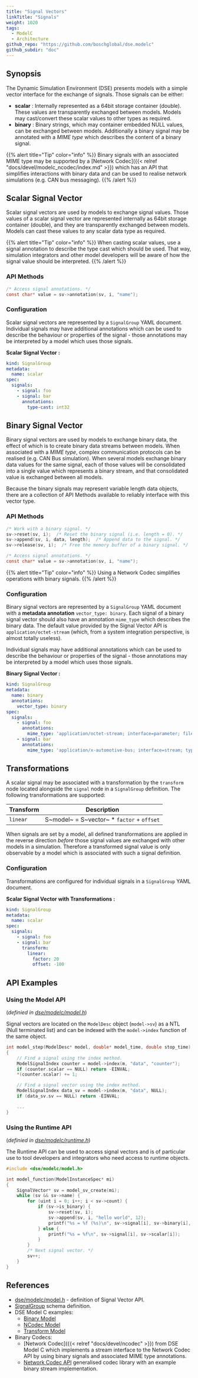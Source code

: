 ```yaml
---
title: "Signal Vectors"
linkTitle: "Signals"
weight: 1020
tags:
  - ModelC
  - Architecture
github_repo: "https://github.com/boschglobal/dse.modelc"
github_subdir: "doc"
---
```


## Synopsis

The Dynamic Simulation Environment (DSE) presents models with a simple vector interface for the exchange of signals. Those signals can be either:

- **scalar** : Internally represented as a 64bit storage container (double). These values are transparently exchanged between models. Models may cast/convert these scalar values to other types as required.
- **binary** : Binary strings, which may container embedded NULL values, can be exchanged between models. Additionally a binary signal may be annotated with a _MIME type_ which describes the content of a binary signal.

{{% alert title="Tip" color="info" %}} Binary signals with an associated MIME type may be supported by a [Network Codec]({{< relref "docs/devel/modelc_ncodec/index.md" >}}) which has an API that simplifies interactions with binary data and can be used to realise network simulations (e.g. CAN bus messaging). {{% /alert %}}


## Scalar Signal Vector

Scalar signal vectors are used by models to exchange signal values. Those values of a scalar signal vector are represented internally as 64bit storage container (double), and they are transparently exchanged between models. Models can cast these values to any scalar data type as required.

{{% alert title="Tip" color="info" %}} When casting scalar values, use a signal annotation to describe the type cast which should be used. That way, simulation integrators and other model developers will be aware of how the signal value should be interpreted. {{% /alert %}}


### API Methods

```c
/* Access signal annotations. */
const char* value = sv->annotation(sv, i, "name");
```


### Configuration

Scalar signal vectors are represented by a `SignalGroup` YAML document. Individual signals may have additional annotations which can be used to describe the behaviour or properties of the signal - those annotations may be interpreted by a model which uses those signals.


**Scalar Signal Vector :**
```yaml
kind: SignalGroup
metadata:
  name: scalar
spec:
  signals:
    - signal: foo
    - signal: bar
      annotations:
        type-cast: int32
```



## Binary Signal Vector

Binary signal vectors are used by models to exchange binary data, the effect of which is to create binary data streams between models. When associated with a _MIME type_, complex communication protocols can be realised (e.g. CAN Bus simulation). When several models exchange binary data values for the same signal, each of those values will be consolidated into a single value which represents a binary stream, and that consolidated value is exchanged between all models.

Because the binary signals may represent variable length data objects, there are a collection of API Methods available to reliably interface with this vector type.


### API Methods

```c
/* Work with a binary signal. */
sv->reset(sv, i);  /* Reset the binary signal (i.e. length = 0). */
sv->append(sv, i, data, length);  /* Append data to the signal. */
sv->release(sv, i);  /* Free the memory buffer of a binary signal. */

/* Access signal annotations. */
const char* value = sv->annotation(sv, i, "name");
```

{{% alert title="Tip" color="info" %}} Using a Network Codec simplifies operations with binary signals. {{% /alert %}}


### Configuration

Binary signal vectors are represented by a `SignalGroup` YAML document with a **metadata annotation** `vector_type: binary`. Each signal of a binary signal vector should also have an annotation `mime_type` which describes the binary data. The default value provided by the Signal Vector API is `application/octet-stream` (which, from a system integration perspective, is almost totally useless).

Individual signals may have additional annotations which can be used to describe the behaviour or properties of the signal - those annotations may be interpreted by a model which uses those signals.


**Binary Signal Vector :**
```yaml
kind: SignalGroup
metadata:
  name: binary
  annotations:
    vector_type: binary
spec:
  signals:
    - signal: foo
      annotations:
        mime_type: 'application/octet-stream; interface=parameter; file=calibration.csv'
    - signal: bar
      annotations:
        mime_type: 'application/x-automotive-bus; interface=stream; type=frame; schema=fbs'
```



## Transformations

A scalar signal may be associated with a transformation by the `transform` node located alongside the `signal` node in a `SignalGroup` definition. The following transformations are supported:

| Transform | Description |
| --------- | ----------- |
| `linear`  | S~model~ = S~vector~ * `factor` + `offset` |


When signals are set by a model, all defined transformations are applied in the reverse direction _before_ those signal values are exchanged with other models in a simulation. Therefore a transformed signal value is only observable by a model which is associated with such a signal definition.


### Configuration

Transformations are configured for individual signals in a `SignalGroup` YAML document.

**Scalar Signal Vector with Transformations :**
```yaml
kind: SignalGroup
metadata:
  name: scalar
spec:
  signals:
    - signal: foo
    - signal: bar
      transform:
        linear:
          factor: 20
          offset: -100
```



## API Examples

### Using the Model API

(_definied in [dse/modelc/model.h](https://github.com/boschglobal/dse.modelc/blob/main/dse/modelc/model.h)_)

Signal vectors are located on the `ModelDesc` object (`model->sv`) as a NTL (Null terminated list) and can be indexed with the `model->index` function of the same object.

```c
int model_step(ModelDesc* model, double* model_time, double stop_time)
{
    // Find a signal using the index method.
    ModelSignalIndex counter = model->index(m, "data", "counter");
    if (counter.scalar == NULL) return -EINVAL;
    *(counter.scalar) += 1;

    // Find a signal vector using the index method.
    ModelSignalIndex data_sv = model->index(m, "data", NULL);
    if (data_sv.sv == NULL) return -EINVAL;

    ...
}
```

### Using the Runtime API

(_definied in [dse/modelc/runtime.h](https://github.com/boschglobal/dse.modelc/blob/main/dse/modelc/runtime.h)_)

The Runtime API can be used to access signal vectors and is of particular use to tool developers and integrators who need access to runtime objects.

```c
#include <dse/modelc/model.h>

int model_function(ModelInstanceSpec* mi)
{
    SignalVector* sv = model_sv_create(mi);
    while (sv && sv->name) {
        for (uint i = 0; i++; i < sv->count) {
            if (sv->is_binary) {
                sv->reset(sv, i);
                sv->append(sv, i, "hello world", 12);
                printf("%s = %f (%s)\n", sv->signal[i], sv->binary[i], sv->mime_type[i]);
            } else {
                printf("%s = %f\n", sv->signal[i], sv->scalar[i]);
            }
        }
        /* Next signal vector. */
        sv++;
    }
}
```



## References

* [dse/modelc/model.h](https://github.com/boschglobal/dse.modelc/blob/main/dse/modelc/model.h) - definition of Signal Vector API.
* [SignalGroup](https://github.com/boschglobal/dse.schemas/blob/main/schemas/yaml/SignalGroup.yaml) schema definition.
* DSE Model C examples:
  * [Binary Model](https://github.com/boschglobal/dse.modelc/tree/main/dse/modelc/examples/binary)
  * [NCodec Model](https://github.com/boschglobal/dse.modelc/tree/main/dse/modelc/examples/ncodec)
  * [Transform Model](https://github.com/boschglobal/dse.modelc/tree/main/dse/modelc/examples/transform)
* Binary Codecs:
  * [Network Codec]({{< relref "docs/devel/ncodec" >}}) from DSE Model C which implements a stream interface to the Network Codec API by using binary signals and associated MIME type annotations.
  * [Network Codec API](https://github.com/boschglobal/dse.standards/tree/main/dse/ncodec) generalised codec library with an example binary stream implementation.
